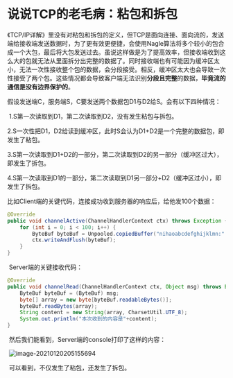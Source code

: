 # 说说TCP的老毛病：粘包和拆包

​	《TCP/IP详解》里没有对粘包和拆包的定义，但TCP是面向连接、面向流的，发送端给接收端发送数据时，为了更有效更便捷，会使用Nagle算法将多个较小的包合成一个大包，最后将大包发送过去。虽说这样做是为了提高效率，但接收端收到这么大的包就无法从里面拆分出完整的数据了。同时接收端也有可能因为缓冲区太小，无法一次性接收整个包的数据，会分段接受。相反，缓冲区太大也会导致一次性接受了两个包。这些情况都会导致客户端无法识别**分段且完整**的数据，**毕竟流的通信是没有边界保护的**。

​	假设发送端C，服务端S，C要发送两个数据包D1与D2给S。会有以下四种情况：

​	1.S第一次读取到D1，第二次读取到D2，没有发生粘包与拆包。

​	2.S一次性把D1，D2给读到缓冲区，此时S会认为D1+D2是一个完整的数据包，即发生了粘包。

​	3.S第一次读取到D1+D2的一部分，第二次读取到D2的另一部分（缓冲区过大），即发生了拆包。

​	4.S第一次读取到D1的一部分，第二次读取到D1另一部分+D2（缓冲区过小），即发生了拆包。

​	比如Client端的关键代码，连接成功收到服务器的响应后，给他发100个数据：

```java
@Override
public void channelActive(ChannelHandlerContext ctx) throws Exception {
    for (int i = 0; i < 100; i++) {
        ByteBuf byteBuf = Unpooled.copiedBuffer("nihaoabcdefghijklmn:" + 1, CharsetUtil.UTF_8);
        ctx.writeAndFlush(byteBuf);
    }
}
```

​	Server端的关键接收代码：

```java
@Override
public void channelRead(ChannelHandlerContext ctx, Object msg) throws Exception {
    ByteBuf byteBuf = (ByteBuf) msg;
    byte[] array = new byte[byteBuf.readableBytes()];
    byteBuf.readBytes(array);
    String content = new String(array, CharsetUtil.UTF_8);
    System.out.println("本次收到的内容是"+content);
}
```

​	然后我们能看到，Server端的console打印了这样的内容：

​	![image-20210120205155694](C:\Users\Administrator\AppData\Roaming\Typora\typora-user-images\image-20210120205155694.png)

​	可以看到，不仅发生了粘包，还发生了拆包。